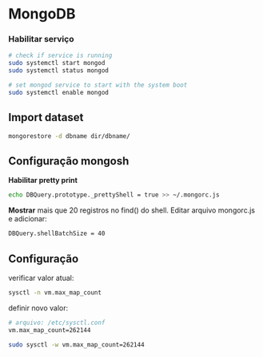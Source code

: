 # MongoDB


### Habilitar serviço

```bash
# check if service is running
sudo systemctl start mongod
sudo systemctl status mongod

# set mongod service to start with the system boot
sudo systemctl enable mongod
```

## Import dataset

```bash
mongorestore -d dbname dir/dbname/
```

## Configuração mongosh

**Habilitar pretty print**

```bash
echo DBQuery.prototype._prettyShell = true >> ~/.mongorc.js
```

**Mostrar** mais que 20 registros no find() do shell. Editar arquivo mongorc.js e adicionar:

```bash
DBQuery.shellBatchSize = 40
```

## Configuração 

verificar valor atual:

```bash
sysctl -n vm.max_map_count
```

definir novo valor:

```bash
# arquivo: /etc/sysctl.conf
vm.max_map_count=262144
```


```bash
sudo sysctl -w vm.max_map_count=262144
```


```bash

```

